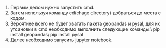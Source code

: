 1. Первым делом нужно запустить cmd.
2. Затем используя команду cd(chage directory) добраться до места с кодом.
3. Вероятнее всего не будет хватать пакета geopandas и pysal, 
   для их утсановки в cmd необходимо выполнить следующие команды:\\
   pip install geopandas\\
   pip install pysal
4. Далее необходимо запусить jupyter notebook
